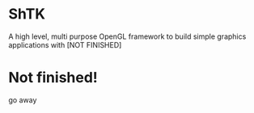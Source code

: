 # ShTK
A high level, multi purpose OpenGL framework to build simple graphics applications with [NOT FINISHED]

# Not finished!
go away
